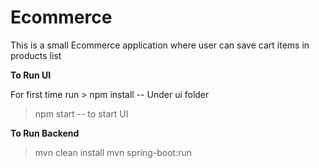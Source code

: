# Ecommerce

This is a small Ecommerce application where user can save cart items in products list 

**To Run UI**

For first time run > npm install -- Under ui folder
>npm start -- to start UI

**To Run Backend**

>mvn clean install
>mvn spring-boot:run


